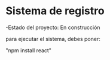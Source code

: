 <h1>Sistema de registro</h1>

-Estado del proyecto: En construcción

para ejecutar el sistema, debes poner:

"npm install react"
